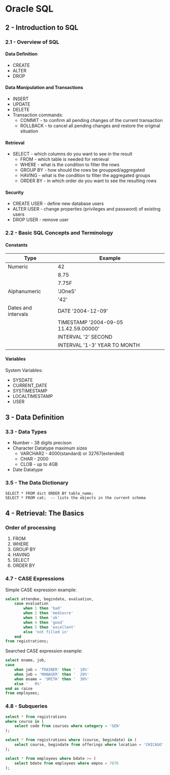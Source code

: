 Oracle SQL
==========

2 - Introduction to SQL
-----------------------

### 2.1 - Overview of SQL

#### Data Definition

* CREATE
* ALTER
* DROP

#### Data Manipulation and Transactions

* INSERT
* UPDATE
* DELETE
* Transaction commands:  
    * COMMIT - to confirm all pending changes of the current transaction
    * ROLLBACK - to cancel all pending changes and restore the original situation

#### Retrieval

* SELECT - which columns do you want to see in the result
    * FROM - which table is needed for retrieval
    * WHERE - what is the condition to filter the rows
    * GROUP BY - how should the rows be groupped/aggregated
    * HAVING - what is the condition to filter the aggregated groups
    * ORDER BY - in which order do you want to see the resulting rows
    
#### Security

* CREATE USER - define new database users
* ALTER USER - change properties (privileges and password) of existing users
* DROP USER - remove user


### 2.2 - Basic SQL Concepts and Terminology

#### Constants

| Type                  | Example   |
|-----------------------|-----------|
| Numeric               | 42    |
|                       | 8.75  |
|                       | 7.75F |
| Alphanumeric          | 'JOneS'   |
|                       | '42'      |
| Dates and intervals   | DATE '2004-12-09'             |
|                       | TIMESTAMP '2004-09-05 11.42.59.00000' |
|                       | INTERVAL '2' SECOND           |
|                       | INTERVAL '1-3' YEAR TO MONTH  |

#### Variables

System Variables:  
* SYSDATE
* CURRENT_DATE
* SYSTIMESTAMP
* LOCALTIMESTAMP
* USER


3 - Data Definition
-------------------

### 3.3 - Data Types
* Number - 38 digits precison
* Character Datatype maximum sizes
    * VARCHAR2 - 4000(standard) or 32767(extended)
    * CHAR - 2000
    * CLOB - up to 4GB
* Date Datatype

### 3.5 - The Data Dictionary

```
SELECT * FROM dict ORDER BY table_name;
SELECT * FROM cat;  -- lists the objects in the current schema
```

4 - Retrieval: The Basics
-------------------------

### Order of processing
1. FROM
2. WHERE
3. GROUP BY
4. HAVING
5. SELECT
6. ORDER BY

### 4.7 - CASE Expressions

Simple CASE expression example:
```sql
select attendee, begindate, evaluation, 
    case evaluation
        when 1 then 'bad'
        when 2 then 'mediocre'
        when 3 then 'ok'
        when 4 then 'good'
        when 5 then 'excellent'
        else 'not filled in'
    end
from registrations;
```

Searched CASE expression example:
```sql
select ename, job,
case 
    when job = 'TRAINER' then '  10%'
    when job = 'MANAGER' then '  20%'
    when ename = 'SMITH' then '  30%'
    else '   0%'
end as raise
from employees;
```

### 4.8 - Subqueries

```sql
select * from registrations 
where course in (
    select code from courses where category = 'GEN'
);
```
```sql
select * from registrations where (course, begindate) in (
    select course, begindate from offerings where location = 'CHICAGO'
);
```
```sql
select * from employees where bdate >= (
    select bdate from employees where empno = 7876
);
```

